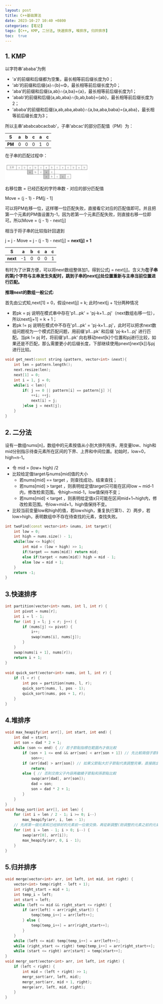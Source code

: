 ```yaml
---
layout: post
title: C++基础算法
date: 2023-10-27 10:40 +0800
categories: [笔记]
tags: [C++, KMP, 二分法, 快速排序, 堆排序, 归并排序]
toc:  true
---
```


## 1. KMP

以字符串'ababa'为例

- 'a'的前缀和后缀都为空集，最长相等前后缀长度为0；
- 'ab'的前缀和后缀{a}∩{b}=Φ，最长相等前后缀长度为0；
- 'aba'的前缀和后缀{a,ab}∩{a,ba}={a}，最长相等前后缀长度为1；
- 'abab'的前缀和后缀{a,ab,aba}∩{b,ab,bab}={ab}，最长相等前后缀长度为2；
- 'ababa'的前缀和后缀{a,ab,aba,abab}∩{a,ba,aba,baba}={a,aba}，最长相等前后缀长度为3；

所以主串'ababcabcacbab'，子串'abcac'的部分匹配值（PM）为：

| **S** | a | b | c | a | c |
| --- | --- | --- | --- | --- | --- |
| **PM** | 0 | 0 | 0 | 1 | 0 |

在子串的匹配过程中：

![IMG_0495.PNG](/assets/img/kmp_string.PNG)

右移位数 = 已经匹配的字符串数 - 对应的部分匹配值

Move = (j - 1) - PM[j - 1]

可以将PM右移一位，这样哪一位匹配失败，直接看它对应的匹配值即可。并且把第一个元素的PM值设置为-1，因为若第一个元素匹配失败，则直接右移一位即可。所以Move = (j - 1) - next[j]

相当于将子串的比较指针回退到

j = j - Move = j - (j - 1) - next[j] = **next[j] + 1**

| **S** | a | b | c | a | c |
| --- | --- | --- | --- | --- | --- |
| **next** | -1 | 0 | 0 | 0 | 1 |

有时为了计算方便，可以将next数组整体加1，得到公式j = next[j]。含义为**在子串的第j个字符与主串发生失配时，跳到子串的next[j]处位置重新与主串当前位置进行匹配。**

**推理next的数组一般公式:**

首先由公式知,next[1] = 0，假设next[j] = k; 此时next[j + 1]分两种情况

- 若pk = pj 说明在模式串中存在'p1...pk' = 'pj-k+1...pj'（next数组右移一位），所以next[j+1] = k + 1；
- 若pk != pj 说明在模式中不存在'p1...pk' = 'pj-k+1...pj'，此时可以把求next数组问题视为一个模式匹配问题，用前缀'p1...pk' 和后缀 'pj-k+1...pj' 进行匹配。当pk != pj 时，将前缀'p1...pk' 向右移动next[k]个位置和pj进行比较，如果还是不匹配，那么需要更小的后缀长度，下部继续使用pnext[next[k]]与pj进行比较。

```cpp
void get_next(const string &pattern, vector<int> &next){
	int len = pattern.length();
    next.resize(len);
    next[1] = 0;
    int i = 1, j = 0;
    while(i < len){
        if( j == 0 || pattern[i] == pattern[j] ){
            ++i; ++j;
            next[i] = j;
        }else j = next[j];
    }
}
```

## 2. 二分法

 设有一数组nums[n]，数组中的元素按值从小到大排列有序。用变量low、high和mid分别指示待查元素所在区间的下界、上界和中间位置。初始时，low=0，high=n-1。

- 令 mid = (low+ high) /2 
- 比较给定值target与nums[mid]值的大小
   - 若nums[mid] == target ，则查找成功，结束查找；
   - 若nums[mid] > target ，则表明给定值target只可能在区间low ~ mid-1内，修改检索范围。令high=mid-1，low值保持不变；
   - 若nums[mid] < target ，则表明给定值x只可能在区间mid+1~high内，修改检索范围。令low=mid+1，high值保持不变。
- 比较当前变量low和high的值，若low≤high，重复执行第1）、2）两步，若low>high，表明数组中不存在待查找的元素，查找失败。

```cpp
int twoFind(const vector<int> &nums, int target){
	int low = 0;
	int high = nums.size() - 1;
	while(low <= high){
		int mid = (low + high) >> 1;
		if(target == nums[mid]) return mid;
		else if(target < nums[mid]) high = mid - 1;
		else low = mid + 1;
	}
	return -1;
}
```

## 3.快速排序

```cpp
int partition(vector<int> nums, int l, int r) {
	int pivot = nums[r];
	int i = l - 1;
	for (int j = l; j < r; j++) {
		if (nums[j] <= pivot) {
			i++;
			swap(nums[i], nums[j]);
		}
	}
	swap(nums[i + 1], nums[r]);
	return i + 1;
}

void quick_sort(vector<int> nums, int l, int r) {
	if (l < r) {
		int pos = partition(nums, l, r);
		quick_sort(nums, l, pos - 1);
		quick_sort(nums, pos + 1, r);
	}
}
```

## 4.堆排序

```cpp
void max_heapify(int arr[], int start, int end) {
	int dad = start;
	int son = dad * 2 + 1;
	while (son <= end) { // 若子節點指標在範圍內才做比較
		if (son + 1 <= end && arr[son] < arr[son + 1]) // 先比較兩個子節點大小，選擇最大的
			son++;
		if (arr[dad] > arr[son]) // 如果父節點大於子節點代表調整完畢，直接跳出函數
			return;
		else { // 否則交換父子內容再繼續子節點和孫節點比較
			swap(arr[dad], arr[son]);
			dad = son;
			son = dad * 2 + 1;
		}
	}
}
void heap_sort(int arr[], int len) {
	for (int i = len / 2 - 1; i >= 0; i--)
		max_heapify(arr, i, len - 1);
	// 先將第一個元素和已经排好的元素前一位做交換，再從新調整(刚调整的元素之前的元素)，直到排序完畢
	for (int i = len - 1; i > 0; i--) {
		swap(arr[0], arr[i]);
		max_heapify(arr, 0, i - 1);
	}
}
```

## 5.归并排序

```cpp
void merge(vector<int> arr, int left, int mid, int right) {
	vector<int> temp(right - left + 1);
	int right_start = mid + 1;
	int temp_i = left;
	int start = left;
	while (left <= mid && right_start <= right) {
		if (arr[left] < arr[right_start]) {
			temp[temp_i++] = arr[left++];
		} else {
			temp[temp_i++] = arr[right_start++];
		}
	}
	while (left <= mid) temp[temp_i++] = arr[left++];
	while (right_start <= right) temp[temp_i++] = arr[right_start++];
	while (start <= right) arr[start] = temp[start++];
}
void mergr_sort(vector<int> arr, int left, int right) {
	if (left < right) {
		int mid = (left + right) >> 1;
		mergr_sort(arr, left, mid);
		mergr_sort(arr, mid + 1, right);
		merge(arr, left, mid, right);
	}
}
```
